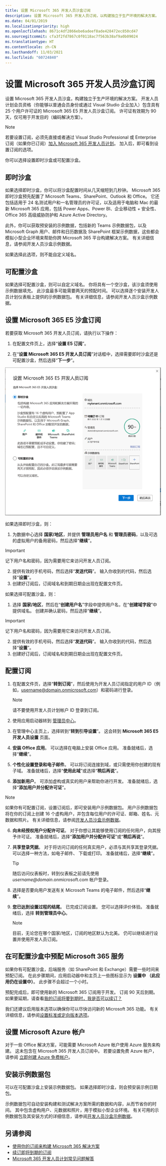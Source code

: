 ```yaml
---
title: 设置 Microsoft 365 开发人员沙盒订阅
description: 设置 Microsoft 365 开发人员订阅，以构建独立于生产环境的解决方案。
ms.date: 04/01/2019
ms.localizationpriority: high
ms.openlocfilehash: 8671c4df2866ebe6adeef8ade428472ec850cd47
ms.sourcegitcommit: cfa3f2fd7867c0f0118ac7f563b38af9a0b09024
ms.translationtype: HT
ms.contentlocale: zh-CN
ms.lasthandoff: 11/03/2021
ms.locfileid: "60724840"
---
```

# <a name="set-up-a-microsoft-365-developer-sandbox-subscription"></a>设置 Microsoft 365 开发人员沙盒订阅 

设置 Microsoft 365 开发人员沙盒，构建独立于生产环境的解决方案。 开发人员计划会员资格（你能够以普通会员身份或通过 Visual Studio 企业加入）包含具有 25 个用户许可证的 Microsoft 365 E5 开发人员沙盒订阅。 许可证有效期为 90 天，仅可用于开发目的（编码解决方案）。 

> [!NOTE] 
> 若要设置订阅，必须先直接或者通过 Visual Studio Professional 或 Enterprise 订阅（如果你已订阅）[加入 Microsoft 365 开发人员计划](microsoft-365-developer-program.md)。 加入后，即可看到设置订阅的选项。

你可以选择设置即时沙盒或可配置沙盒。

## <a name="instant-sandbox"></a>即时沙盒

如果选择即时沙盒，你可以将沙盒配置时间从几天缩短到几秒钟。 Microsoft 365 即时沙盒预先配置了 Microsoft Teams、SharePoint、Outlook 和 Office。 它还包括适用于 24 名测试用户和一名管理员的许可证，以及适用于电脑和 Mac 的最新 Microsoft 365 应用，包括 Power Apps、Power BI、企业移动性 + 安全性、Office 365 高级威胁防护和 Azure Active Directory。

此外，你可以获取预安装的示例数据，包括新的 Teams 示例数据包，以及 Microsoft Graph 用户、邮件和日历数据及 SharePoint 框架示例数据，这些都会模拟小型企业环境来帮助你跨 Microsoft 365 平台构建解决方案。 有关详细信息，请参阅开发人员沙盒示例数据。

如果选择此选项，则不能自定义域名。

## <a name="configurable-sandbox"></a>可配置沙盒

如果选择可配置沙盒，则可以自定义域名。 你将具有一个空沙盒，该沙盒须使用示例数据填充。 此沙盒最多可能需要两天的预配时间。 可以选择逐个安装开发人员计划仪表板上提供的示例数据包。 有关详细信息，请参阅开发人员沙盒示例数据。

## <a name="set-up-your-microsoft-365-e5-sandbox-subscription"></a>设置 Microsoft 365 E5 沙盒订阅

若要获取 Microsoft 365 开发人员订阅，请执行以下操作：

1. 在配置文件页上，选择“**设置 E5 订阅**”。

2. 在“**设置 Microsoft 365 E5 开发人员订阅**”对话框中，选择需要即时沙盒还是可配置沙盒，然后选择“**下一步**”。

  ![“设置 Microsoft 365 E5 开发人员订阅”对话框的屏幕截图](images/set-up-your-subscription.png)

如果选择即时沙盒，则：

1.  为数据中心选择 **国家/地区**，并提供 **管理员用户名** 和 **管理员密码**，以及可选的虚拟用户的备用密码，然后选择“**继续**”。

  > [!IMPORTANT] 
  > 记下用户名和密码，因为需要用它来访问开发人员订阅。

2.  提供有效的手机号码，然后选择“**发送代码**”。 输入你收到的代码，然后选择“**设置**”。
3.  创建好订阅后，订阅域名和到期日期会出现在配置文件页。

如果选择可配置沙盒，则：

1.  选择 **国家/地区**，然后在“**创建用户名**”字段中提供用户名，在“**创建域字段**”中提供域名。 创建并确认密码，然后选择“**继续**”。

  > [!IMPORTANT] 
  > 记下用户名和密码，因为需要用它来访问开发人员订阅。

2.  提供有效的手机号码，然后选择“**发送代码**”。 输入你收到的代码，然后选择“**设置**”。
3.  创建好订阅后，订阅域名和到期日期会出现在配置文件页。


## <a name="configure-the-subscription"></a>配置订阅

1. 在配置文件页，选择“**转到订阅**”，然后使用为开发人员订阅指定的用户 ID（例如，username@domain.onmicrosoft.com）和密码进行登录。

   > [!NOTE] 
   > 请不要使用开发人员计划帐户 ID 登录到订阅。

2. 使用应用启动器转到 [管理员中心](https://admin.microsoft.com/AdminPortal/Home#/homepage)。

3. 在管理中心主页上，选择转到“**转到引导设置**”。 这会转到 **Microsoft 365 E5 开发人员设置** 页面。

4. **安装 Office 应用**。 可以选择在电脑上安装 Office 应用。 准备就绪后，选择“**继续**”。

5. **个性化设置登录和电子邮件**。 可以将订阅连接到域，或只需使用你创建的现有子域。 准备就绪后，选择“**使用此域**”或选择“**稍后再说**”。

6. **添加新用户**。 可添加虚构或真实的用户来帮助你进行开发。 准备就绪后，选择“**添加用户并分配许可证**”。
    
  > [!NOTE]
  > 如果你有可配置订阅，设置订阅后，即可安装用户示例数据包。 用户示例数据包将在你的订阅上创建 16 个虚构用户，并包含每位用户的许可证、邮箱、姓名、元数据和照片。 有关详细信息，请参阅[开发人员沙盒示例数据](install-sample-packs.md)。

6. **向未经授权用户分配许可证**。 对于你想让其能够使用订阅的任何用户，向其授予许可证。 准备就绪后，选择“**添加用户并分配许可证**”或“**稍后再说**”。

7. **共享登录凭据**。 对于将访问订阅的任何真实用户，必须与其共享其登录凭据。 可以选择一种方法，如电子邮件、 下载或打印。 准备就绪后，选择“**继续**”。

   > [!TIP] 
   > 随后访问仪表板时，转到仪表板之前请先使用 *username@domain*.onmicrosoft.com 帐户登录。

8. 选择是否要向用户发送有关 Microsoft Teams 的电子邮件，然后选择“**继续**”。

9. **您已达到设置过程的结尾**。 已完成订阅设置。 您可以选择评价体验。 准备就绪后，选择 **转到管理员中心**。
    
   > [!NOTE] 
   > 目前，无论您在哪个国家/地区，订阅的地区默认为北美。 仍可以继续进行设置并使用开发人员订阅。

## <a name="provision-microsoft-365-services-in-your-configurable-sandbox"></a>在可配置沙盒中预配 Microsoft 365 服务

如果你有可配置沙盒，后端服务（如 SharePoint 和 Exchange）需要一些时间来预配订阅。 在此步骤期间，应用启动器中和主页上一些图标显示为 **设置中 （此应用仍在设置中）**。 此步骤不会超过一个小时。

预配完成后，即可使用新的 Microsoft 365 订阅用于开发。 订阅 90 天后到期。 如果要延期，请查看[我的订阅将要到期时，我是否可以续订？](microsoft-365-developer-program-faq.yml#renew-subscription)

我们还建议启用版本选项以确保你可以尽快访问新的 Microsoft 365 功能。 有关详细信息，请参阅[设置标准或定向版本选项](https://support.office.com/article/set-up-the-standard-or-targeted-release-options-in-office-365-3b3adfa4-1777-4ff0-b606-fb8732101f47)。

## <a name="set-up-a-microsoft-azure-account"></a>设置 Microsoft Azure 帐户

对于一些 Office 解决方案，可能需要 Microsoft Azure 帐户使用 Azure 服务来构建。 这未包含在 Microsoft 365 开发人员订阅中。 若要设置免费 Azure 帐户，请参阅 [立即创建 Azure 免费帐户](https://azure.microsoft.com/free/)。

## <a name="install-sample-data-packs"></a>安装示例数据包

可以在可配置沙盒上安装示例数据包。 如果选择即时沙盒，则会预安装示例日期包。

示例数据包可自动安装构建和测试解决方案所需的数据和内容，从而节省你的时间。 其中包含虚构用户、元数据和照片，用于模拟小型企业环境。 有关可用的示例数据包及其安装方式的详细信息，请参阅[开发人员沙盒示例数据](install-sample-packs.md)。

## <a name="see-also"></a>另请参阅

- [使用你的订阅来构建 Microsoft 365 解决方案](build-microsoft-365-solutions.md)
- [续订即将到期的订阅](subscription-expiration-and-renewal.md)
- [Microsoft 365 开发人员计划常见问题解答](microsoft-365-developer-program-faq.yml)
